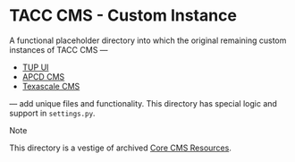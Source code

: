 # TACC CMS - Custom Instance

A functional placeholder directory into which the original remaining custom instances of TACC CMS —

- [TUP UI](https://github.com/TACC/tup-ui)
- [APCD CMS](https://github.com/TACC/APCD-CMS)
- [Texascale CMS](https://github.com/TACC/Texascale-CMS)

— add unique files and functionality. This directory has special logic and support in `settings.py`.

> [!NOTE]
> This directory is a vestige of archived [Core CMS Resources](https://github.com/TACC/Core-CMS-Resources/tree/151ef91f).
